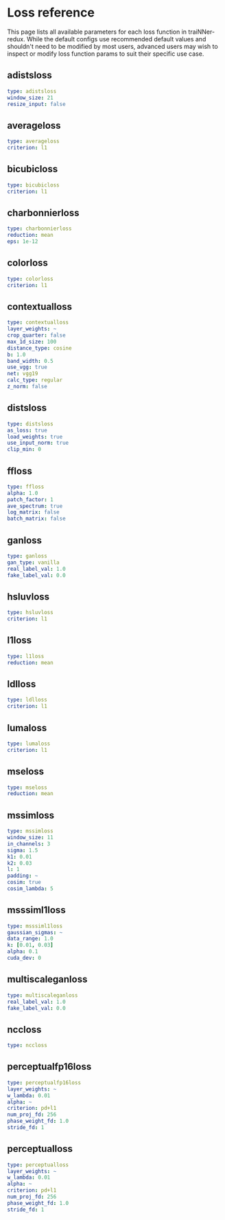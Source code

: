 # Loss reference
This page lists all available parameters for each loss function in traiNNer-redux. While the default configs use recommended default values and shouldn't need to be modified by most users, advanced users may wish to inspect or modify loss function params to suit their specific use case.
## adistsloss


```yaml
type: adistsloss
window_size: 21
resize_input: false
```
## averageloss


```yaml
type: averageloss
criterion: l1
```
## bicubicloss


```yaml
type: bicubicloss
criterion: l1
```
## charbonnierloss


```yaml
type: charbonnierloss
reduction: mean
eps: 1e-12
```
## colorloss


```yaml
type: colorloss
criterion: l1
```
## contextualloss


```yaml
type: contextualloss
layer_weights: ~
crop_quarter: false
max_1d_size: 100
distance_type: cosine
b: 1.0
band_width: 0.5
use_vgg: true
net: vgg19
calc_type: regular
z_norm: false
```
## distsloss


```yaml
type: distsloss
as_loss: true
load_weights: true
use_input_norm: true
clip_min: 0
```
## ffloss


```yaml
type: ffloss
alpha: 1.0
patch_factor: 1
ave_spectrum: true
log_matrix: false
batch_matrix: false
```
## ganloss


```yaml
type: ganloss
gan_type: vanilla
real_label_val: 1.0
fake_label_val: 0.0
```
## hsluvloss


```yaml
type: hsluvloss
criterion: l1
```
## l1loss


```yaml
type: l1loss
reduction: mean
```
## ldlloss


```yaml
type: ldlloss
criterion: l1
```
## lumaloss


```yaml
type: lumaloss
criterion: l1
```
## mseloss


```yaml
type: mseloss
reduction: mean
```
## mssimloss


```yaml
type: mssimloss
window_size: 11
in_channels: 3
sigma: 1.5
k1: 0.01
k2: 0.03
l: 1
padding: ~
cosim: true
cosim_lambda: 5
```
## msssiml1loss


```yaml
type: msssiml1loss
gaussian_sigmas: ~
data_range: 1.0
k: [0.01, 0.03]
alpha: 0.1
cuda_dev: 0
```
## multiscaleganloss


```yaml
type: multiscaleganloss
real_label_val: 1.0
fake_label_val: 0.0
```
## nccloss


```yaml
type: nccloss
```
## perceptualfp16loss


```yaml
type: perceptualfp16loss
layer_weights: ~
w_lambda: 0.01
alpha: ~
criterion: pd+l1
num_proj_fd: 256
phase_weight_fd: 1.0
stride_fd: 1
```
## perceptualloss


```yaml
type: perceptualloss
layer_weights: ~
w_lambda: 0.01
alpha: ~
criterion: pd+l1
num_proj_fd: 256
phase_weight_fd: 1.0
stride_fd: 1
```
